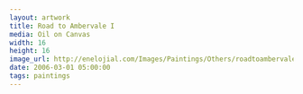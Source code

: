 ```yaml
---
layout: artwork
title: Road to Ambervale I
media: Oil on Canvas
width: 16
height: 16
image_url: http://enelojial.com/Images/Paintings/Others/roadtoambervale1.jpg
date: 2006-03-01 05:00:00
tags: paintings
---
```

